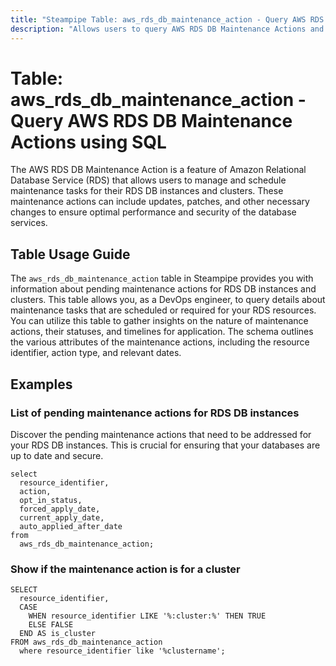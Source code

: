```yaml
---
title: "Steampipe Table: aws_rds_db_maintenance_action - Query AWS RDS DB Maintenance Actions using SQL"
description: "Allows users to query AWS RDS DB Maintenance Actions and retrieve valuable information about pending maintenance tasks for RDS DB instances and clusters."
---
```


# Table: aws_rds_db_maintenance_action - Query AWS RDS DB Maintenance Actions using SQL

The AWS RDS DB Maintenance Action is a feature of Amazon Relational Database Service (RDS) that allows users to manage and schedule maintenance tasks for their RDS DB instances and clusters. These maintenance actions can include updates, patches, and other necessary changes to ensure optimal performance and security of the database services.

## Table Usage Guide

The `aws_rds_db_maintenance_action` table in Steampipe provides you with information about pending maintenance actions for RDS DB instances and clusters. This table allows you, as a DevOps engineer, to query details about maintenance tasks that are scheduled or required for your RDS resources. You can utilize this table to gather insights on the nature of maintenance actions, their statuses, and timelines for application. The schema outlines the various attributes of the maintenance actions, including the resource identifier, action type, and relevant dates.

## Examples

### List of pending maintenance actions for RDS DB instances
Discover the pending maintenance actions that need to be addressed for your RDS DB instances. This is crucial for ensuring that your databases are up to date and secure.

```sql+postgres
select
  resource_identifier,
  action,
  opt_in_status,
  forced_apply_date,
  current_apply_date,
  auto_applied_after_date
from
  aws_rds_db_maintenance_action;
```

### Show if the maintenance action is for a cluster
```sql+postgres
SELECT
  resource_identifier,
  CASE
    WHEN resource_identifier LIKE '%:cluster:%' THEN TRUE
    ELSE FALSE
  END AS is_cluster
FROM aws_rds_db_maintenance_action
  where resource_identifier like '%clustername';
```